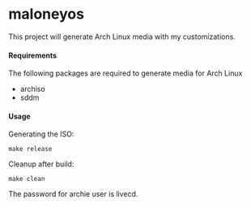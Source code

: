 # maloneyos

This project will generate Arch Linux media with my customizations.

#### Requirements

The following packages are required to generate media for Arch Linux

* archiso
* sddm

#### Usage

Generating the ISO:

```
make release
```

Cleanup after build:

```
make clean
```

The password for archie user is livecd.